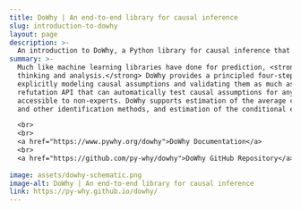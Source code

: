 ```yaml
---
title: DoWhy | An end-to-end library for causal inference
slug: introduction-to-dowhy
layout: page
description: >-
  An introduction to DoWhy, a Python library for causal inference that supports explicit modeling and testing of causal assumptions. 
summary: >-
  Much like machine learning libraries have done for prediction, <strong>“DoWhy” is a Python library that aims to spark causal 
  thinking and analysis.</strong> DoWhy provides a principled four-step interface for causal inference that focuses on 
  explicitly modeling causal assumptions and validating them as much as possible. The key feature of DoWhy is its state-of-the-art 
  refutation API that can automatically test causal assumptions for any estimation method, thus making inference more robust and 
  accessible to non-experts. DoWhy supports estimation of the average causal effect for backdoor, frontdoor, instrumental variable 
  and other identification methods, and estimation of the conditional effect (CATE) through an integration with the EconML library.

  <br>
  <br>
  <a href="https://www.pywhy.org/dowhy">DoWhy Documentation</a>
  <br>
  <a href="https://github.com/py-why/dowhy">DoWhy GitHub Repository</a>
  
image: assets/dowhy-schematic.png
image-alt: DoWhy | An end-to-end library for causal inference
link: https://py-why.github.io/dowhy/
---
```

